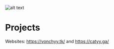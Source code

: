 ![alt text](https://vonchyy.tk/banner.png)

# Projects
Websites: https://vonchyy.tk/ and https://catyy.ga/
